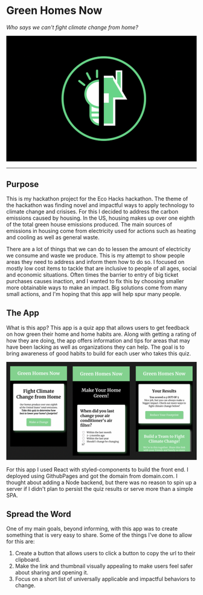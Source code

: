 # Green Homes Now

_Who says we can't fight climate change from home?_

![Green Homes Now Logo](/public/green_homes_now_logo_2.png)

---

## Purpose

This is my hackathon project for the Eco Hacks hackathon. The theme of the hackathon was finding novel and impactful ways to apply technology to climate change and crisises. For this I decided to address the carbon emissions caused by housing. In the US, housing makes up over one eighth of the total green house emissions produced. The main sources of emissions in housing come from electricity used for actions such as heating and cooling as well as general waste.

There are a lot of things that we can do to lessen the amount of electricity we consume and waste we produce. This is my attempt to show people areas they need to address and inform them how to do so. I focused on mostly low cost items to tackle that are inclusive to people of all ages, social and economic situations. Often times the barrier to entry of big ticket purchases causes inaction, and I wanted to fix this by choosing smaller more obtainable ways to make an impact. Big solutions come from many small actions, and I'm hoping that this app will help spur many people.

## The App

What is this app? This app is a quiz app that allows users to get feedback on how green their home and home habits are. Along with getting a rating of how they are doing, the app offers information and tips for areas that may have been lacking as well as organizations they can help. The goal is to bring awareness of good habits to build for each user who takes this quiz.

![Green Homes Now Screenshots](/public/three_screen_view.png)

For this app I used React with styled-components to build the front end. I deployed using GithubPages and got the domain from domain.com. I thought about adding a Node backend, but there was no reason to spin up a server if I didn't plan to persist the quiz results or serve more than a simple SPA.

## Spread the Word

One of my main goals, beyond informing, with this app was to create something that is very easy to share. Some of the things I've done to allow for this are:

1. Create a button that allows users to click a button to copy the url to their clipboard.
2. Make the link and thumbnail visually appealing to make users feel safer about sharing and opening it.
3. Focus on a short list of universally applicable and impactful behaviors to change.

